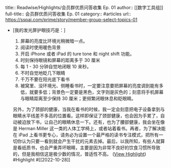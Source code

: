 title:: Readwise/Highlights/会员群优质问答收集 Ep. 01
author:: [[数字工具组]]
full-title:: 会员群优质问答收集 Ep. 01
category:: #articles
url:: https://sspai.com/prime/story/member-group-select-topics-01

- [我的发光屏护眼技巧是：]
  
  1.  屏幕的亮度比环境光稍微暗一点。
  2.  阅读时使用暖色背景
  3.  开启 iPhone 或者 iPad 的 ture tone 和 night shift 功能。
  4.  时刻保持眼镜和屏幕的距离多于 30 厘米
  5.  每 1 - 30 分钟自觉地闭眼 10 来秒。
  6.  不时自觉地眨几下眼睛
  7.  千万不要在阳光底下看书
  8.  被窝里、没环境光、侧睡看书时，一定要注意要把屏幕的亮度调到能有多低，就要多低；背景色一定要是黑色，文字则是灰色的；刻意将手机屏幕与眼睛距离至少保持 30 厘米；更频繁闭眼休息和眨眼睛。
  
  另外，为了颈部的健康，当我在看书的时候，我一定会刻意把电子设备拿到与眼睛水平线差不多高的位置看。这样即保证了颈部健康，也会因为手累了，自动被迫放下书，让自己的眼睛休息一下。还有，也为了腰部健康，我会坐在像是 Herman Miller 这一类的人体工学椅上，或者站着看书。再者，为了解决能在 iPad 上看书更专心，请务必为设置一个最严格的读书专注模式，把所有一切你认为只要一看到就会产生干扰的元素去掉。最后，以我所知，有些人就算是看纸质书，也会严重弄坏眼睛，主要是因为非常不良好的饮食习惯所导致的，但是我相信这是极少数的情况，普适性不高。 ([View Highlight](https://read.readwise.io/read/01ggeh8pyz9e1s0yjx17rne1jp)) #Highlight #[[2022-10-28]]